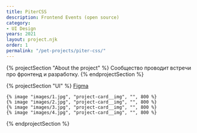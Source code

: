 ```yaml
---
title: PiterCSS
description: Frontend Events (open source)
category:
- UI Design
years: 2021
layout: project.njk
order: 1
permalink: "/pet-projects/piter-css/"
---
```


{% projectSection "About the project" %}
	Сообщество проводит встречи про фронтенд и разработку.
{% endprojectSection %}

{% projectSection "UI" %}
	[Figma](https://www.figma.com/file/a8g8nfxOlHfBbz6o7kgyD8/PiterCSS-v0.3?node-id=19%3A339)

	{% image "images/1.jpg", "project-card__img", "", 800 %}
	{% image "images/2.jpg", "project-card__img", "", 800 %}
	{% image "images/3.jpg", "project-card__img", "", 800 %}
	{% image "images/4.jpg", "project-card__img", "", 800 %}
{% endprojectSection %}